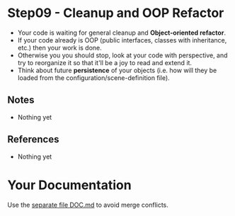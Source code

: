 # Step09 - Cleanup and OOP Refactor
* Your code is waiting for general cleanup and **Object-oriented refactor**.
* If your code already is OOP (public interfaces, classes with inheritance, etc.)
  then your work is done.
* Otherwise you you should stop, look at your code with perspective, and try
  to reorganize it so that it'll be a joy to read and extend it.
* Think about future **persistence** of your objects (i.e. how will they be
  loaded from the configuration/scene-definition file).

## Notes
* Nothing yet

## References
* Nothing yet

# Your Documentation
Use the [separate file DOC.md](DOC.md) to avoid merge conflicts.
